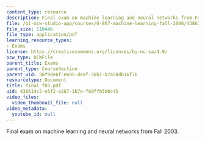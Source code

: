 ```yaml
---
content_type: resource
description: Final exam on machine learning and neural networks from Fall 2003.
file: /ol-ocw-studio-app/courses/6-867-machine-learning-fall-2006/438614c2e5f2a2871b7ef89ffb506c45_final_f03.pdf
file_size: 110446
file_type: application/pdf
learning_resource_types:
- Exams
license: https://creativecommons.org/licenses/by-nc-sa/4.0/
ocw_type: OCWFile
parent_title: Exams
parent_type: CourseSection
parent_uid: 30f9de6f-e695-deaf-36b1-b7a58db16f7b
resourcetype: Document
title: final_f03.pdf
uid: 438614c2-e5f2-a287-1b7e-f89ffb506c45
video_files:
  video_thumbnail_file: null
video_metadata:
  youtube_id: null
---
```

Final exam on machine learning and neural networks from Fall 2003.